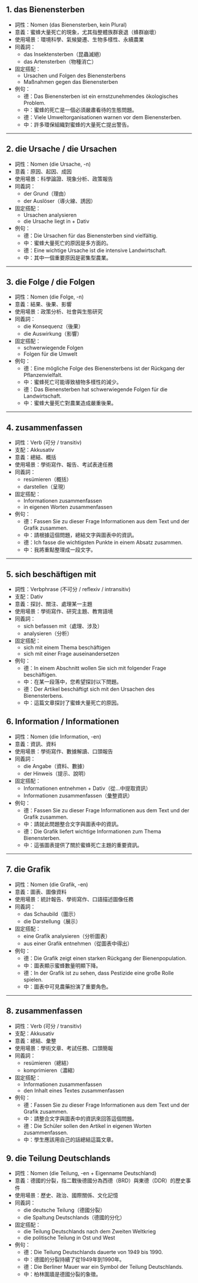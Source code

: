 

## 1. das Bienensterben

- 詞性：Nomen (das Bienensterben, kein Plural)
- 意義：蜜蜂大量死亡的現象，尤其指整體族群衰退（蜂群崩壞）
- 使用場景：環境科學、氣候變遷、生物多樣性、永續農業
- 同義詞：
  - das Insektensterben（昆蟲滅絕）
  - das Artensterben（物種消亡）
- 固定搭配：
  - Ursachen und Folgen des Bienensterbens
  - Maßnahmen gegen das Bienensterben
- 例句：
  - 德：Das Bienensterben ist ein ernstzunehmendes ökologisches Problem.
  - 中：蜜蜂的死亡是一個必須嚴肅看待的生態問題。
  - 德：Viele Umweltorganisationen warnen vor dem Bienensterben.
  - 中：許多環保組織對蜜蜂的大量死亡提出警告。

---

## 2. die Ursache / die Ursachen

- 詞性：Nomen (die Ursache, -n)
- 意義：原因、起因、成因
- 使用場景：科學論證、現象分析、政策報告
- 同義詞：
  - der Grund（理由）
  - der Auslöser（導火線、誘因）
- 固定搭配：
  - Ursachen analysieren
  - die Ursache liegt in + Dativ
- 例句：
  - 德：Die Ursachen für das Bienensterben sind vielfältig.
  - 中：蜜蜂大量死亡的原因是多方面的。
  - 德：Eine wichtige Ursache ist die intensive Landwirtschaft.
  - 中：其中一個重要原因是密集型農業。

---

## 3. die Folge / die Folgen

- 詞性：Nomen (die Folge, -n)
- 意義：結果、後果、影響
- 使用場景：政策分析、社會與生態研究
- 同義詞：
  - die Konsequenz（後果）
  - die Auswirkung（影響）
- 固定搭配：
  - schwerwiegende Folgen
  - Folgen für die Umwelt
- 例句：
  - 德：Eine mögliche Folge des Bienensterbens ist der Rückgang der Pflanzenvielfalt.
  - 中：蜜蜂死亡可能導致植物多樣性的減少。
  - 德：Das Bienensterben hat schwerwiegende Folgen für die Landwirtschaft.
  - 中：蜜蜂大量死亡對農業造成嚴重後果。

---

## 4. zusammenfassen

- 詞性：Verb (可分 / transitiv)
- 支配：Akkusativ
- 意義：總結、概括
- 使用場景：學術寫作、報告、考試表達任務
- 同義詞：
  - resümieren（概括）
  - darstellen（呈現）
- 固定搭配：
  - Informationen zusammenfassen
  - in eigenen Worten zusammenfassen
- 例句：
  - 德：Fassen Sie zu dieser Frage Informationen aus dem Text und der Grafik zusammen.
  - 中：請根據這個問題，總結文字與圖表中的資訊。
  - 德：Ich fasse die wichtigsten Punkte in einem Absatz zusammen.
  - 中：我將重點整理成一段文字。

---

## 5. sich beschäftigen mit

- 詞性：Verbphrase (不可分 / reflexiv / intransitiv)
- 支配：Dativ
- 意義：探討、關注、處理某一主題
- 使用場景：學術寫作、研究主題、教育語境
- 同義詞：
  - sich befassen mit（處理、涉及）
  - analysieren（分析）
- 固定搭配：
  - sich mit einem Thema beschäftigen
  - sich mit einer Frage auseinandersetzen
- 例句：
  - 德：In einem Abschnitt wollen Sie sich mit folgender Frage beschäftigen.
  - 中：在某一段落中，您希望探討以下問題。
  - 德：Der Artikel beschäftigt sich mit den Ursachen des Bienensterbens.
  - 中：這篇文章探討了蜜蜂大量死亡的原因。


## 6. Information / Informationen

- 詞性：Nomen (die Information, -en)
- 意義：資訊、資料
- 使用場景：學術寫作、數據解讀、口頭報告
- 同義詞：
  - die Angabe（資料、數據）
  - der Hinweis（提示、說明）
- 固定搭配：
  - Informationen entnehmen + Dativ（從...中提取資訊）
  - Informationen zusammenfassen（彙整資訊）
- 例句：
  - 德：Fassen Sie zu dieser Frage Informationen aus dem Text und der Grafik zusammen.
  - 中：請就此問題整合文字與圖表中的資訊。
  - 德：Die Grafik liefert wichtige Informationen zum Thema Bienensterben.
  - 中：這張圖表提供了關於蜜蜂死亡主題的重要資訊。

---

## 7. die Grafik

- 詞性：Nomen (die Grafik, -en)
- 意義：圖表、圖像資料
- 使用場景：統計報告、學術寫作、口語描述圖像任務
- 同義詞：
  - das Schaubild（圖示）
  - die Darstellung（展示）
- 固定搭配：
  - eine Grafik analysieren（分析圖表）
  - aus einer Grafik entnehmen（從圖表中得出）
- 例句：
  - 德：Die Grafik zeigt einen starken Rückgang der Bienenpopulation.
  - 中：圖表顯示蜜蜂數量明顯下降。
  - 德：In der Grafik ist zu sehen, dass Pestizide eine große Rolle spielen.
  - 中：圖表中可見農藥扮演了重要角色。

---

## 8. zusammenfassen

- 詞性：Verb (可分 / transitiv)
- 支配：Akkusativ
- 意義：總結、彙整
- 使用場景：學術文章、考試任務、口頭簡報
- 同義詞：
  - resümieren（總結）
  - komprimieren（濃縮）
- 固定搭配：
  - Informationen zusammenfassen
  - den Inhalt eines Textes zusammenfassen
- 例句：
  - 德：Fassen Sie zu dieser Frage Informationen aus dem Text und der Grafik zusammen.
  - 中：請整合文字與圖表中的資訊來回答這個問題。
  - 德：Die Schüler sollen den Artikel in eigenen Worten zusammenfassen.
  - 中：學生應該用自己的話總結這篇文章。


## 9. die Teilung Deutschlands

- 詞性：Nomen (die Teilung, -en + Eigenname Deutschland)
- 意義：德國的分裂，指二戰後德國分為西德（BRD）與東德（DDR）的歷史事件
- 使用場景：歷史、政治、國際關係、文化記憶
- 同義詞：
  - die deutsche Teilung（德國分裂）
  - die Spaltung Deutschlands（德國的分化）
- 固定搭配：
  - die Teilung Deutschlands nach dem Zweiten Weltkrieg
  - die politische Teilung in Ost und West
- 例句：
  - 德：Die Teilung Deutschlands dauerte von 1949 bis 1990.
  - 中：德國的分裂持續了從1949年到1990年。
  - 德：Die Berliner Mauer war ein Symbol der Teilung Deutschlands.
  - 中：柏林圍牆是德國分裂的象徵。












